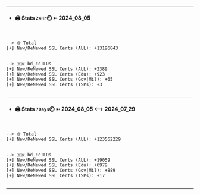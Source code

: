 

---
- #### 🖨️ **Stats** `24Hr`⏲️ ➼ 2024_08_05
```console


--> 🌐 Total
[+] New/ReNewed SSL Certs (ALL): +13196843


--> 🇧🇩 bd_ccTLDs
[+] New/ReNewed SSL Certs (ALL): +2389
[+] New/ReNewed SSL Certs (Edu): +923
[+] New/ReNewed SSL Certs (Gov|Mil): +65
[+] New/ReNewed SSL Certs (ISPs): +3


```

---
- #### 🖨️ **Stats** `7Days`⏲️ ➼ 2024_08_05 <--> 2024_07_29
```console


--> 🌐 Total
[+] New/ReNewed SSL Certs (ALL): +123562229


--> 🇧🇩 bd_ccTLDs
[+] New/ReNewed SSL Certs (ALL): +19059
[+] New/ReNewed SSL Certs (Edu): +6979
[+] New/ReNewed SSL Certs (Gov|Mil): +889
[+] New/ReNewed SSL Certs (ISPs): +17


```

---

